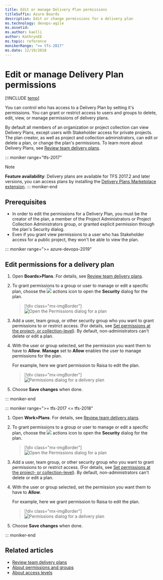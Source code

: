 ```yaml
---
title: Edit or manage Delivery Plan permissions
titleSuffix: Azure Boards
description: Edit or change permissions for a delivery plan
ms.technology: devops-agile
ms.assetid:
ms.author: kaelli
author: KathrynEE
ms.topic: reference
monikerRange: ">= tfs-2017"
ms.date: 12/19/2018
---
```


# Edit or manage Delivery Plan permissions

[!INCLUDE [temp](../includes/version-vsts-tfs-2017-on.md)]

<a id="configure-plan-permissions"> </a>
<a id="plan-permissions"> </a>

You can control who has access to a Delivery Plan by setting it's permissions. You can grant or restrict access to users and groups to delete, edit, view, or manage permissions of delivery plans.

By default all members of an organization or project collection can view Delivery Plans, except users with Stakeholder access for private projects. The plan creator, as well as project and collection administrators, can edit or delete a plan, or change the plan's permissions. To learn more about Delivery Plans, see [Review team delivery plans](../../boards/plans/review-team-plans.md).

::: moniker range="tfs-2017"

> [!NOTE]  
> **Feature availability**: Delivery plans are available for TFS 2017.2 and later versions, you can access plans by installing the [Delivery Plans Marketplace extension](https://marketplace.visualstudio.com/items?itemName=ms.vss-plans).
> ::: moniker-end

## Prerequisites

- In order to edit the permissions for a Delivery Plan, you must be the creator of the plan, a member of the Project Administrators or Project Collection Administrators group, or granted explicit permission through the plan's Security dialog.
- Even if you grant view permissions to a user who has Stakeholder access for a public project, they won't be able to view the plan.

::: moniker range=">= azure-devops-2019"

## Edit permissions for a delivery plan

1. Open **Boards>Plans**. For details, see [Review team delivery plans](../../boards/plans/review-team-plans.md).

1. To grant permissions to a group or user to manage or edit a specific plan, choose the ![ ](../../media/icons/actions-icon.png) actions icon to open the **Security** dialog for the plan.

   > [!div class="mx-imgBorder"]  
   > ![Open the Permissions dialog for a plan](media/permissions/open-plans-security.png)

1. Add a user, team group, or other security group who you want to grant permissions to or restrict access. (For details, see [Set permissions at the project- or collection-level](../../organizations/security/set-project-collection-level-permissions.md)). By default, non-administrators can't delete or edit a plan.

1. With the user or group selected, set the permission you want them to have to **Allow**. **Manage** set to **Allow** enables the user to manage permissions for the plan.

   For example, here we grant permission to Raisa to edit the plan.

   > [!div class="mx-imgBorder"]  
   > ![Permissions dialog for a delivery plan](media/permissions/permissions-plans-dialog.png)

1. Choose **Save changes** when done.

::: moniker-end

::: moniker range=">= tfs-2017 <= tfs-2018"

1. Open **Work>Plans**. For details, see [Review team delivery plans](../../boards/plans/review-team-plans.md).

1. To grant permissions to a group or user to manage or edit a specific plan, choose the ![ ](../../media/icons/actions-icon.png) actions icon to open the **Security** dialog for the plan.

   > [!div class="mx-imgBorder"]  
   > ![Open the Permissions dialog for a plan](media/permissions/open-plans-security.png)

1. Add a user, team group, or other security group who you want to grant permissions to or restrict access. (For details, see [Set permissions at the project- or collection-level](../../organizations/security/set-project-collection-level-permissions.md)). By default, non-administrators can't delete or edit a plan.

1. With the user or group selected, set the permission you want them to have to **Allow**.

   For example, here we grant permission to Raisa to edit the plan.

   > [!div class="mx-imgBorder"]  
   > ![Permissions dialog for a delivery plan](media/permissions/permissions-plans-dialog.png)

1. Choose **Save changes** when done.

::: moniker-end

## Related articles

- [Review team delivery plans](review-team-plans.md)
- [About permissions and groups](../../organizations/security/about-permissions.md)
- [About access levels](../../organizations/security/access-levels.md)
